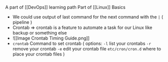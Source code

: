 A part of [[DevOps]] learning path
 Part of [[Linux]] Basics 

- We could use output of last command for the next command with the `|` ( pipeline )
- Crontab => crontab is a feature to automate a task for our Linux like backup or something else
- ![[Image Crontab Timing Guide.png]]
- `crontab` Command to set crontab ( options: `-l` list your crontabs `-r` remove your crontab `-e` edit your crontab file `etc/cron/cron.d` where to place your crontab files )